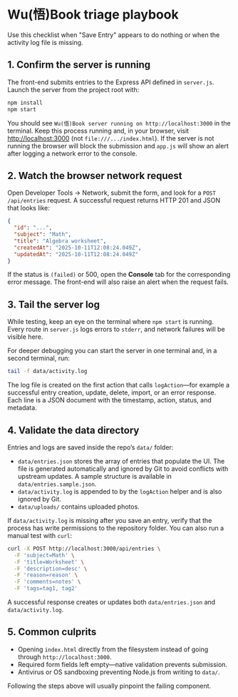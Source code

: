 # Wu(悟)Book triage playbook

Use this checklist when "Save Entry" appears to do nothing or when the activity log file is missing.

## 1. Confirm the server is running

The front-end submits entries to the Express API defined in `server.js`. Launch the server from the project root with:

```bash
npm install
npm start
```

You should see `Wu(悟)Book server running on http://localhost:3000` in the terminal. Keep this process running and, in your browser, visit <http://localhost:3000> (not `file:///.../index.html`). If the server is not running the browser will block the submission and `app.js` will show an alert after logging a network error to the console.

## 2. Watch the browser network request

Open Developer Tools → Network, submit the form, and look for a `POST /api/entries` request. A successful request returns HTTP 201 and JSON that looks like:

```json
{
  "id": "...",
  "subject": "Math",
  "title": "Algebra worksheet",
  "createdAt": "2025-10-11T12:08:24.049Z",
  "updatedAt": "2025-10-11T12:08:24.049Z"
}
```

If the status is `(failed)` or 500, open the **Console** tab for the corresponding error message. The front-end will also raise an alert when the request fails.

## 3. Tail the server log

While testing, keep an eye on the terminal where `npm start` is running. Every route in `server.js` logs errors to `stderr`, and network failures will be visible here.

For deeper debugging you can start the server in one terminal and, in a second terminal, run:

```bash
tail -f data/activity.log
```

The log file is created on the first action that calls `logAction`—for example a successful entry creation, update, delete, import, or an error response. Each line is a JSON document with the timestamp, action, status, and metadata.

## 4. Validate the data directory

Entries and logs are saved inside the repo’s `data/` folder:

- `data/entries.json` stores the array of entries that populate the UI. The file is generated automatically and ignored by Git to avoid conflicts with upstream updates. A sample structure is available in `data/entries.sample.json`.
- `data/activity.log` is appended to by the `logAction` helper and is also ignored by Git.
- `data/uploads/` contains uploaded photos.

If `data/activity.log` is missing after you save an entry, verify that the process has write permissions to the repository folder. You can also run a manual test with `curl`:

```bash
curl -X POST http://localhost:3000/api/entries \
  -F 'subject=Math' \
  -F 'title=Worksheet' \
  -F 'description=desc' \
  -F 'reason=reason' \
  -F 'comments=notes' \
  -F 'tags=tag1, tag2'
```

A successful response creates or updates both `data/entries.json` and `data/activity.log`.

## 5. Common culprits

- Opening `index.html` directly from the filesystem instead of going through `http://localhost:3000`.
- Required form fields left empty—native validation prevents submission.
- Antivirus or OS sandboxing preventing Node.js from writing to `data/`.

Following the steps above will usually pinpoint the failing component.
